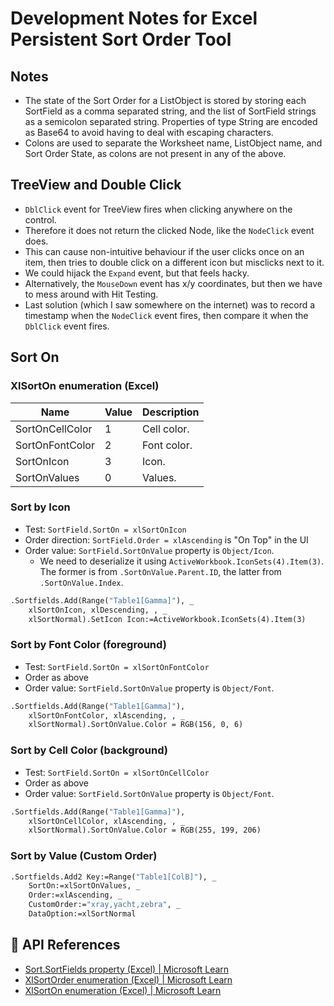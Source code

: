 # Development Notes for Excel Persistent Sort Order Tool
## Notes
- The state of the Sort Order for a ListObject is stored by storing each SortField as a comma separated string, and the list of SortField strings as a semicolon separated string. Properties of type String are encoded as Base64 to avoid having to deal with escaping characters.
- Colons are used to separate the Worksheet name, ListObject name, and Sort Order State, as colons are not present in any of the above.

## TreeView and Double Click
- `DblClick` event for TreeView fires when clicking anywhere on the control. 
- Therefore it does not return the clicked Node, like the `NodeClick` event does.
- This can cause non-intuitive behaviour if the user clicks once on an item, then tries to double click on a different icon but misclicks next to it.
- We could hijack the `Expand` event, but that feels hacky.
- Alternatively, the `MouseDown` event has x/y coordinates, but then we have to mess around with Hit Testing.
- Last solution (which I saw somewhere on the internet) was to record a timestamp when the `NodeClick` event fires, then compare it when the `DblClick` event fires.

## Sort On
### XlSortOn enumeration (Excel)
| Name            | Value | Description |
| --------------- | ----- | ----------- |
| SortOnCellColor | 1     | Cell color. |
| SortOnFontColor | 2     | Font color. |
| SortOnIcon      | 3     | Icon.       |
| SortOnValues    | 0     | Values.     |

### Sort by Icon
- Test: `SortField.SortOn = xlSortOnIcon`
- Order direction: `SortField.Order = xlAscending` is "On Top" in the UI
- Order value: `SortField.SortOnValue` property is `Object/Icon`. 
  - We need to deserialize it using `ActiveWorkbook.IconSets(4).Item(3)`. The former is from `.SortOnValue.Parent.ID`, the latter from `.SortOnValue.Index`.
```vb
.Sortfields.Add(Range("Table1[Gamma]"), _
    xlSortOnIcon, xlDescending, , _
    xlSortNormal).SetIcon Icon:=ActiveWorkbook.IconSets(4).Item(3)
```

### Sort by Font Color (foreground)
- Test: `SortField.SortOn = xlSortOnFontColor`
- Order as above
- Order value: `SortField.SortOnValue` property is `Object/Font`. 
```vb
.Sortfields.Add(Range("Table1[Gamma]"), 
    xlSortOnFontColor, xlAscending, , _
    xlSortNormal).SortOnValue.Color = RGB(156, 0, 6)
```

### Sort by Cell Color (background)
- Test: `SortField.SortOn = xlSortOnCellColor`
- Order as above
- Order value: `SortField.SortOnValue` property is `Object/Font`. 
```vb
.Sortfields.Add(Range("Table1[Gamma]"), 
    xlSortOnCellColor, xlAscending, , _
    xlSortNormal).SortOnValue.Color = RGB(255, 199, 206)
```

### Sort by Value (Custom Order)
```vb
.Sortfields.Add2 Key:=Range("Table1[ColB]"), _
    SortOn:=xlSortOnValues, _
    Order:=xlAscending, _
    CustomOrder:="xray,yacht,zebra", _
    DataOption:=xlSortNormal
```

## 📖 API References
- [Sort.SortFields property (Excel) | Microsoft Learn](https://learn.microsoft.com/en-us/office/vba/api/excel.sort.sortfields)
- [XlSortOrder enumeration (Excel) | Microsoft Learn](https://learn.microsoft.com/en-us/office/vba/api/excel.xlsortorder)
- [XlSortOn enumeration (Excel) | Microsoft Learn](https://learn.microsoft.com/en-us/office/vba/api/excel.xlsorton)